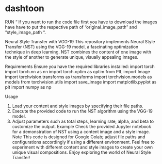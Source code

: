 # dashtoon

RUN
“  If you want to run the code file first you have to download the images have have to put the respective path of “original_image_path” and “style_image_path “.

Neural Style Transfer with VGG-19
This repository implements Neural Style Transfer (NST) using the VGG-19 model, a fascinating optimization technique in deep learning. NST combines the content of one image with the style of another to generate unique, visually appealing images.

Requirements
Ensure you have the required libraries installed:
import torch
import torch.nn as nn
import torch.optim as optim
from PIL import Image
import torchvision.transforms as transforms
import torchvision.models as models
from torchvision.utils import save_image
import matplotlib.pyplot as plt
import numpy as np


Usage
1.	Load your content and style images by specifying their file paths.
2.	Execute the provided code to run the NST algorithm using the VGG-19 model.
3.	Adjust parameters such as total steps, learning rate, alpha, and beta to customize the output.
Example
Check the provided Jupyter notebook for a demonstration of NST using a content image and a style image.
Note
This code is designed for Google Colab; adjust file paths and configurations accordingly if using a different environment.
Feel free to experiment with different content and style images to create your own unique visual compositions. Enjoy exploring the world of Neural Style Transfer!

